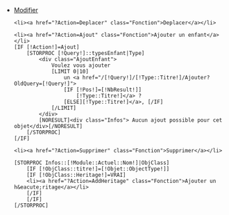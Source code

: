 <ul>
	<li><a href="?Action=Modifier" class="Fonction">Modifier</a></li>
	
	<li><a href="?Action=Deplacer" class="Fonction">Deplacer</a></li>
	
	<li><a href="?Action=Ajout" class="Fonction">Ajouter un enfant</a></li>
	[IF [!Action!]=Ajout]
		[STORPROC [!Query!]::typesEnfant|Type]
			<div class="AjoutEnfant">
				Voulez vous ajouter
				[LIMIT 0|10]
					un <a href="/[!Query!]/[!Type::Titre!]/Ajouter?OldQuery=[!Query!]">
					[IF [!Pos!]=[!NbResult!]]
						[!Type::Titre!]</a> ? 
					[ELSE][!Type::Titre!]</a>, [/IF]
				[/LIMIT]
			</div>
			[NORESULT]<div class="Infos"> Aucun ajout possible pour cet objet</div>[/NORESULT]
		[/STORPROC]
	[/IF]
	
	<li><a href="?Action=Supprimer" class="Fonction">Supprimer</a></li>
	
	[STORPROC Infos::[!Module::Actuel::Nom!]|ObjClass]
		[IF [!ObjClass::titre!]=[!Objet::ObjectType!]]
		[IF [!ObjClass::Heritage!]=VRAI]
		<li><a href="?Action=AddHeritage" class="Fonction">Ajouter un h&eacute;ritage</a></li>
		[/IF]
		[/IF]
	[/STORPROC]
</ul>